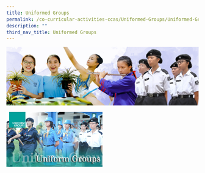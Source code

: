 ```yaml
---
title: Uniformed Groups
permalink: /co-curricular-activities-ccas/Uniformed-Groups/Uniformed-Groups/
description: ""
third_nav_title: Uniformed Groups
---
```

![](/images/01%20Banner%20Photos/05%20subpage%20cca.jpg)

<img src="/images/UG_Header.jpg" style="width:50%">